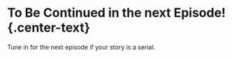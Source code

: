 # To Be Continued in the next Episode! {.center-text}

Tune in for the next episode if your story is a serial.
